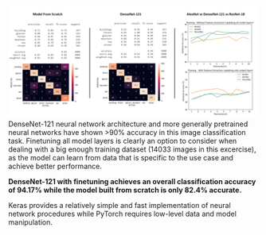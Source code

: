 <img src="./multiclass-classification.jpg">
DenseNet-121 neural network architecture and more generally pretrained neural networks have shown >90% accuracy in this image classification task. Finetuning all model layers is clearly an option to consider when dealing with a big enough training dataset (14033 images in this excercise), as the model can learn from data that is specific to the use case and achieve better performance.

**DenseNet-121 with finetuning achieves an overall classification accuracy of 94.17% while the model built from scratch is only 82.4% accurate.**

Keras provides a relatively simple and fast implementation of neural network procedures while PyTorch requires low-level data and model manipulation.
